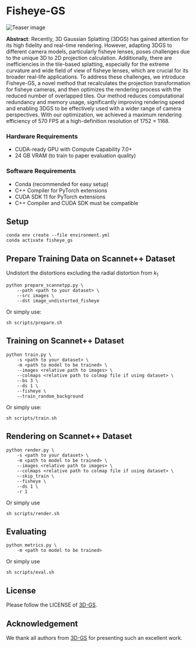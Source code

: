 # Fisheye-GS

![Teaser image](assets/teaser1.jpg)

**Abstract**: Recently, 3D Gaussian Splatting (3DGS) has gained attention for its high fidelity and real-time rendering. However, adapting 3DGS to different camera models, particularly fisheye lenses, poses challenges due to the unique 3D to 2D projection calculation. Additionally, there are inefficiencies in the tile-based splatting, especially for the extreme curvature and wide field of view of fisheye lenses, which are crucial for its broader real-life applications. To address these challenges, we introduce Fisheye-GS, a novel method that recalculates the projection transformation for fisheye cameras, and then optimizes the rendering process with the reduced number of overlapped tiles. Our method reduces computational redundancy and memory usage, significantly improving rendering speed and enabling 3DGS to be effectively used with a wider range of camera perspectives. With our optimization, we achieved a maximum rendering efficiency of 570 FPS at a high-definition resolution of 1752 × 1168.

### Hardware Requirements

- CUDA-ready GPU with Compute Capability 7.0+
- 24 GB VRAM (to train to paper evaluation quality)

### Software Requirements
- Conda (recommended for easy setup)
- C++ Compiler for PyTorch extensions
- CUDA SDK 11 for PyTorch extensions
- C++ Compiler and CUDA SDK must be compatible

## Setup
```shell
conda env create --file environment.yml
conda activate fisheye_gs
```
## Prepare Training Data on Scannet++ Dataset
Undistort the distortions excluding the radial distortion from $k_1$
```shell
python prepare_scannetpp.py \
    --path <path to your dataset> \
    --src images \
    --dst image_undistorted_fisheye 
```
Or simply use:
```shell
sh scripts/prepare.sh
```
## Training on Scannet++ Dataset
```shell
python train.py \
    -s <path to your dataset> \
    -m <path to model to be trained> \
    --images <relative path to images> \
    --colmaps <relative path to colmap file if using dataset> \
    --bs 3 \
    --ds 1 \
    --fisheye \
    --train_random_background 
```
Or simply use:
```shell
sh scripts/train.sh
```
## Rendering on Scannet++ Dataset
```shell
python render.py \
    -s <path to your dataset> \
    -m <path to model to be trained> \
    --images <relative path to images> \
    --colmaps <relative path to colmap file if using dataset> \
    --skip_train \
    --fisheye \
    --ds 1 \
    -r 1 
```
Or simply use
```shell
sh scripts/render.sh
```
## Evaluating
```shell
python metrics.py \
    -m <path to model to be trained>
```
Or simply use
```shell
sh scripts/eval.sh
```

## License
Please follow the LICENSE of <a href='https://github.com/graphdeco-inria/gaussian-splatting'>3D-GS</a>.

## Acknowledgement
We thank all authors from <a href='https://github.com/graphdeco-inria/gaussian-splatting'>3D-GS</a> for presenting such an excellent work.
